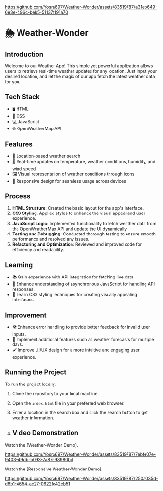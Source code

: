 
https://github.com/Yosra697/Weather-Wonder/assets/83519787/a31eb649-6e3e-496c-beb5-51137f191a70
# 🌦️ Weather-Wonder

## Introduction

Welcome to our Weather App! This simple yet powerful application allows users to retrieve real-time weather updates for any location. Just input your desired location, and let the magic of our app fetch the latest weather data for you.

## Tech Stack

- 🖥️ HTML
- 🎨 CSS
- 💻 JavaScript
- 🌐 OpenWeatherMap API

## Features

- 📍 Location-based weather search
- 🌡️ Real-time updates on temperature, weather conditions, humidity, and wind speed
- 🖼️ Visual representation of weather conditions through icons
- 📱 Responsive design for seamless usage across devices

## Process

1. **HTML Structure**: Created the basic layout for the app's interface.
2. **CSS Styling**: Applied styles to enhance the visual appeal and user experience.
3. **JavaScript Logic**: Implemented functionality to fetch weather data from the OpenWeatherMap API and update the UI dynamically.
4. **Testing and Debugging**: Conducted thorough testing to ensure smooth performance and resolved any issues.
5. **Refactoring and Optimization**: Reviewed and improved code for efficiency and readability.

## Learning

- 📚 Gain experience with API integration for fetching live data.
- 🔄 Enhance understanding of asynchronous JavaScript for handling API responses.
- 🎨 Learn CSS styling techniques for creating visually appealing interfaces.

## Improvement

- 🛠️ Enhance error handling to provide better feedback for invalid user inputs.
- 📅 Implement additional features such as weather forecasts for multiple days.
- 🖌️ Improve UI/UX design for a more intuitive and engaging user experience.

## Running the Project

To run the project locally:

1. Clone the repository to your local machine.
2. Open the `index.html` file in your preferred web browser.
3. Enter a location in the search box and click the search button to get weather information.

4. ## Video Demonstration

Watch the [Weather-Wonder Demo].

https://github.com/Yosra697/Weather-Wonder/assets/83519787/7ebfe07e-9403-49db-b093-7a87e98980bd

Watch the [Responsive Weather-Wonder Demo].

https://github.com/Yosra697/Weather-Wonder/assets/83519787/250a035d-d6b1-4654-ac27-0622fc42cb51





